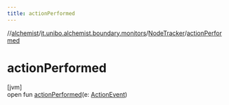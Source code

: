 ```yaml
---
title: actionPerformed
---
```

//[alchemist](../../../index.html)/[it.unibo.alchemist.boundary.monitors](../index.html)/[NodeTracker](index.html)/[actionPerformed](action-performed.html)



# actionPerformed



[jvm]\
open fun [actionPerformed](action-performed.html)(e: [ActionEvent](https://docs.oracle.com/javase/8/docs/api/java/awt/event/ActionEvent.html))




